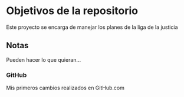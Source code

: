 # Objetivos de la repositorio

Este proyecto se encarga de manejar los planes de la liga de la justicia


## Notas
Pueden hacer lo que quieran...

### GitHub
Mis primeros cambios realizados en GitHub.com
